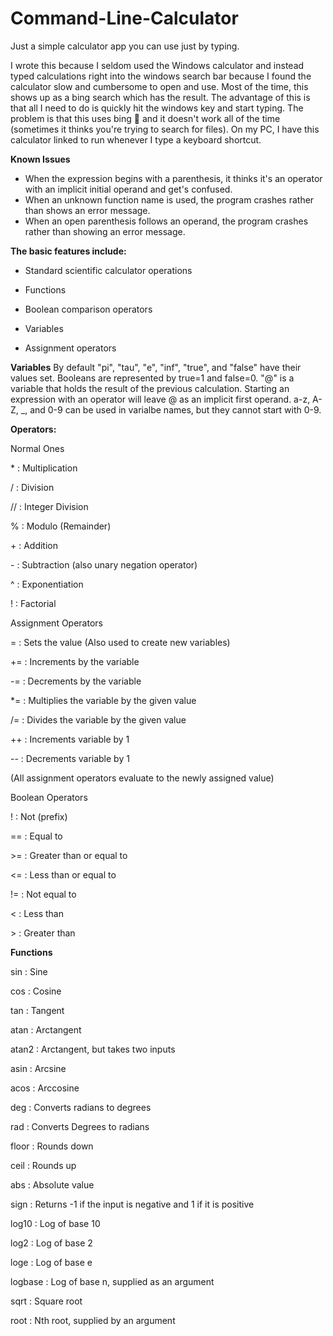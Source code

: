 # Command-Line-Calculator
Just a simple calculator app you can use just by typing.

I wrote this because I seldom used the Windows calculator and instead typed calculations right into the windows search bar because I found the calculator slow and cumbersome to open and use. Most of the time, this shows up as a bing search which has the result. The advantage of this is that all I need to do is quickly hit the windows key and start typing. The problem is that this uses bing 🤮 and it doesn't work all of the time (sometimes it thinks you're trying to search for files). On my PC, I have this calculator linked to run whenever I type a keyboard shortcut.

**Known Issues**
* When the expression begins with a parenthesis, it thinks it's an operator with an implicit initial operand and get's confused.
* When an unknown function name is used, the program crashes rather than shows an error message.
* When an open parenthesis follows an operand, the program crashes rather than showing an error message.

**The basic features include:**

* Standard scientific calculator operations 

* Functions

* Boolean comparison operators

* Variables

* Assignment operators


**Variables**
By default "pi", "tau", "e", "inf", "true", and "false" have their values set.
Booleans are represented by true=1 and false=0.
"@" is a variable that holds the result of the previous calculation.
Starting an expression with an operator will leave @ as an implicit first operand.
a-z, A-Z, _, and 0-9 can be used in varialbe names, but they cannot start with 0-9.

**Operators:**

Normal Ones

\*  : Multiplication

/  : Division

// : Integer Division

%  : Modulo (Remainder)

\+  : Addition

\-  : Subtraction (also unary negation operator)

^  : Exponentiation

! : Factorial

Assignment Operators

=  : Sets the value (Also used to create new variables)

+= : Increments by the variable

-= : Decrements by the variable

*= : Multiplies the variable by the given value

/= : Divides the variable by the given value

++ : Increments variable by 1

-- : Decrements variable by 1

(All assignment operators evaluate to the newly assigned value)

Boolean Operators

! : Not (prefix)

== : Equal to

\>= : Greater than or equal to

<= : Less than or equal to

!= : Not equal to

<  : Less than

\>  : Greater than


**Functions**

sin   : Sine

cos   : Cosine

tan   : Tangent

atan  : Arctangent

atan2 : Arctangent, but takes two inputs

asin  : Arcsine

acos  : Arccosine

deg   : Converts radians to degrees

rad   : Converts Degrees to radians

floor : Rounds down

ceil  : Rounds up

abs   : Absolute value

sign  : Returns -1 if the input is negative and 1 if it is positive

log10 : Log of base 10 

log2  : Log of base 2 

loge  : Log of base e

logbase : Log of base n, supplied as an argument 

sqrt : Square root

root : Nth root, supplied by an argument 
